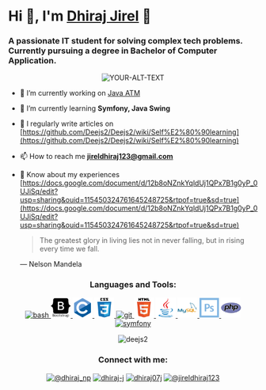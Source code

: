 
# Hi 👋, I'm [Dhiraj Jirel](https://dhirajjirel.com.np) :star_struck:
### A passionate IT student for solving complex tech problems. Currently pursuing a degree in Bachelor of Computer Application.

<picture>
 <source media="(prefers-color-scheme: dark)" srcset="https://github.com/Deejs2/Deejs2/assets/71071352/a759bada-5646-4a5f-b458-272b360ef20b">
 <source media="(prefers-color-scheme: light)" srcset="https://github.com/Deejs2/Deejs2/assets/71071352/a759bada-5646-4a5f-b458-272b360ef20b">
 <p align="center"><img alt="YOUR-ALT-TEXT" src="https://github.com/Deejs2/Deejs2/assets/71071352/a759bada-5646-4a5f-b458-272b360ef20b"></p>
</picture>

- 🔭 I’m currently working on [Java ATM](https://github.com/Deejs2/java-atm-project)

- 🌱 I’m currently learning **Symfony, Java Swing**

- 📝 I regularly write articles on [https://github.com/Deejs2/Deejs2/wiki/Self%E2%80%90learning](https://github.com/Deejs2/Deejs2/wiki/Self%E2%80%90learning)

- 📫 How to reach me **jireldhiraj123@gmail.com**

- 📄 Know about my experiences [https://docs.google.com/document/d/12b8oNZnkYqldUj1QPx7B1g0yP_0UJiSq/edit?usp=sharing&ouid=115450324761645248725&rtpof=true&sd=true](https://docs.google.com/document/d/12b8oNZnkYqldUj1QPx7B1g0yP_0UJiSq/edit?usp=sharing&ouid=115450324761645248725&rtpof=true&sd=true)


  > The greatest glory in living lies not in never falling, but in rising every time we fall. 

   — Nelson Mandela

<h3 align="center">Languages and Tools:</h3>
<p align="center"> <a href="https://www.gnu.org/software/bash/" target="_blank" rel="noreferrer"> <img src="https://www.vectorlogo.zone/logos/gnu_bash/gnu_bash-icon.svg" alt="bash" width="40" height="40"/> </a> <a href="https://getbootstrap.com" target="_blank" rel="noreferrer"> <img src="https://raw.githubusercontent.com/devicons/devicon/master/icons/bootstrap/bootstrap-plain-wordmark.svg" alt="bootstrap" width="40" height="40"/> </a> <a href="https://www.cprogramming.com/" target="_blank" rel="noreferrer"> <img src="https://raw.githubusercontent.com/devicons/devicon/master/icons/c/c-original.svg" alt="c" width="40" height="40"/> </a> <a href="https://www.w3schools.com/css/" target="_blank" rel="noreferrer"> <img src="https://raw.githubusercontent.com/devicons/devicon/master/icons/css3/css3-original-wordmark.svg" alt="css3" width="40" height="40"/> </a> <a href="https://git-scm.com/" target="_blank" rel="noreferrer"> <img src="https://www.vectorlogo.zone/logos/git-scm/git-scm-icon.svg" alt="git" width="40" height="40"/> </a> <a href="https://www.w3.org/html/" target="_blank" rel="noreferrer"> <img src="https://raw.githubusercontent.com/devicons/devicon/master/icons/html5/html5-original-wordmark.svg" alt="html5" width="40" height="40"/> </a> <a href="https://www.java.com" target="_blank" rel="noreferrer"> <img src="https://raw.githubusercontent.com/devicons/devicon/master/icons/java/java-original.svg" alt="java" width="40" height="40"/> </a> <a href="https://www.mysql.com/" target="_blank" rel="noreferrer"> <img src="https://raw.githubusercontent.com/devicons/devicon/master/icons/mysql/mysql-original-wordmark.svg" alt="mysql" width="40" height="40"/> </a> <a href="https://www.photoshop.com/en" target="_blank" rel="noreferrer"> <img src="https://raw.githubusercontent.com/devicons/devicon/master/icons/photoshop/photoshop-line.svg" alt="photoshop" width="40" height="40"/> </a> <a href="https://www.php.net" target="_blank" rel="noreferrer"> <img src="https://raw.githubusercontent.com/devicons/devicon/master/icons/php/php-original.svg" alt="php" width="40" height="40"/> </a> <a href="https://symfony.com" target="_blank" rel="noreferrer"> <img src="https://symfony.com/logos/symfony_black_03.svg" alt="symfony" width="40" height="40"/> </a> </p>

<p align="center"><img align="center" src="https://github-readme-stats.vercel.app/api/top-langs?username=deejs2&show_icons=true&locale=en&layout=compact" alt="deejs2" /></p>

<h3 align="center">Connect with me:</h3>
<p align="center">
<a href="https://twitter.com/@dhiraj_np" target="blank"><img align="center" src="https://raw.githubusercontent.com/rahuldkjain/github-profile-readme-generator/master/src/images/icons/Social/twitter.svg" alt="@dhiraj_np" height="30" width="40" /></a>
<a href="https://linkedin.com/in/dhiraj-j" target="blank"><img align="center" src="https://raw.githubusercontent.com/rahuldkjain/github-profile-readme-generator/master/src/images/icons/Social/linked-in-alt.svg" alt="dhiraj-j" height="30" width="40" /></a>
<a href="https://instagram.com/dhiraj07j" target="blank"><img align="center" src="https://raw.githubusercontent.com/rahuldkjain/github-profile-readme-generator/master/src/images/icons/Social/instagram.svg" alt="dhiraj07j" height="30" width="40" /></a>
<a href="https://www.hackerrank.com/@jireldhiraj123" target="blank"><img align="center" src="https://raw.githubusercontent.com/rahuldkjain/github-profile-readme-generator/master/src/images/icons/Social/hackerrank.svg" alt="@jireldhiraj123" height="30" width="40" /></a>
</p>
